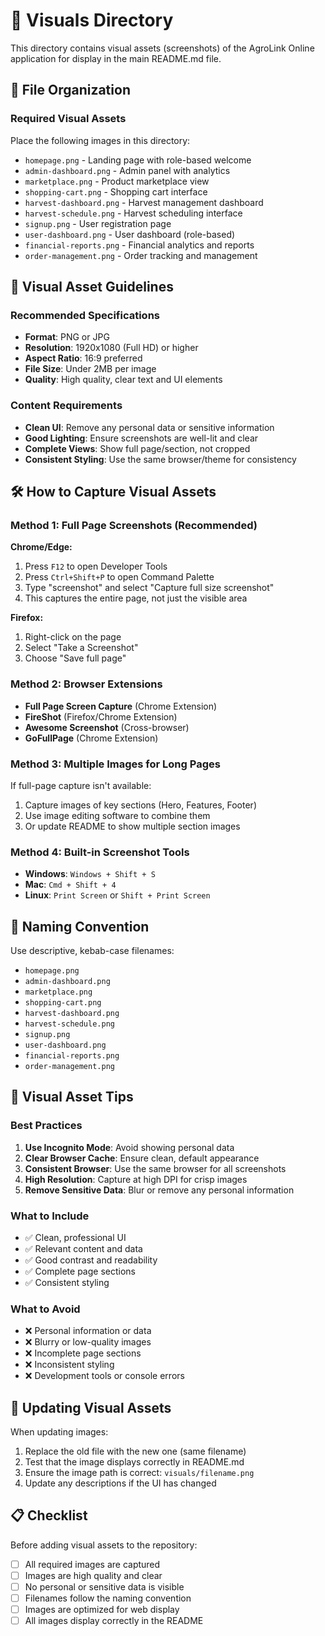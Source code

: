 # 📸 Visuals Directory

This directory contains visual assets (screenshots) of the AgroLink Online application for display in the main README.md file.

## 📁 **File Organization**

### **Required Visual Assets**
Place the following images in this directory:

- `homepage.png` - Landing page with role-based welcome
- `admin-dashboard.png` - Admin panel with analytics
- `marketplace.png` - Product marketplace view
- `shopping-cart.png` - Shopping cart interface
- `harvest-dashboard.png` - Harvest management dashboard
- `harvest-schedule.png` - Harvest scheduling interface
- `signup.png` - User registration page
- `user-dashboard.png` - User dashboard (role-based)
- `financial-reports.png` - Financial analytics and reports
- `order-management.png` - Order tracking and management

## 📏 **Visual Asset Guidelines**

### **Recommended Specifications**
- **Format**: PNG or JPG
- **Resolution**: 1920x1080 (Full HD) or higher
- **Aspect Ratio**: 16:9 preferred
- **File Size**: Under 2MB per image
- **Quality**: High quality, clear text and UI elements

### **Content Requirements**
- **Clean UI**: Remove any personal data or sensitive information
- **Good Lighting**: Ensure screenshots are well-lit and clear
- **Complete Views**: Show full page/section, not cropped
- **Consistent Styling**: Use the same browser/theme for consistency

## 🛠️ **How to Capture Visual Assets**

### **Method 1: Full Page Screenshots (Recommended)**
**Chrome/Edge:**
1. Press `F12` to open Developer Tools
2. Press `Ctrl+Shift+P` to open Command Palette
3. Type "screenshot" and select "Capture full size screenshot"
4. This captures the entire page, not just the visible area

**Firefox:**
1. Right-click on the page
2. Select "Take a Screenshot"
3. Choose "Save full page"

### **Method 2: Browser Extensions**
- **Full Page Screen Capture** (Chrome Extension)
- **FireShot** (Firefox/Chrome Extension) 
- **Awesome Screenshot** (Cross-browser)
- **GoFullPage** (Chrome Extension)

### **Method 3: Multiple Images for Long Pages**
If full-page capture isn't available:
1. Capture images of key sections (Hero, Features, Footer)
2. Use image editing software to combine them
3. Or update README to show multiple section images

### **Method 4: Built-in Screenshot Tools**
- **Windows**: `Windows + Shift + S`
- **Mac**: `Cmd + Shift + 4`
- **Linux**: `Print Screen` or `Shift + Print Screen`

## 📝 **Naming Convention**

Use descriptive, kebab-case filenames:
- `homepage.png`
- `admin-dashboard.png`
- `marketplace.png`
- `shopping-cart.png`
- `harvest-dashboard.png`
- `harvest-schedule.png`
- `signup.png`
- `user-dashboard.png`
- `financial-reports.png`
- `order-management.png`

## 🎨 **Visual Asset Tips**

### **Best Practices**
1. **Use Incognito Mode**: Avoid showing personal data
2. **Clear Browser Cache**: Ensure clean, default appearance
3. **Consistent Browser**: Use the same browser for all screenshots
4. **High Resolution**: Capture at high DPI for crisp images
5. **Remove Sensitive Data**: Blur or remove any personal information

### **What to Include**
- ✅ Clean, professional UI
- ✅ Relevant content and data
- ✅ Good contrast and readability
- ✅ Complete page sections
- ✅ Consistent styling

### **What to Avoid**
- ❌ Personal information or data
- ❌ Blurry or low-quality images
- ❌ Incomplete page sections
- ❌ Inconsistent styling
- ❌ Development tools or console errors

## 🔄 **Updating Visual Assets**

When updating images:
1. Replace the old file with the new one (same filename)
2. Test that the image displays correctly in README.md
3. Ensure the image path is correct: `visuals/filename.png`
4. Update any descriptions if the UI has changed

## 📋 **Checklist**

Before adding visual assets to the repository:
- [ ] All required images are captured
- [ ] Images are high quality and clear
- [ ] No personal or sensitive data is visible
- [ ] Filenames follow the naming convention
- [ ] Images are optimized for web display
- [ ] All images display correctly in the README
